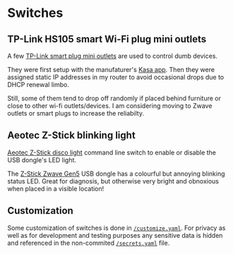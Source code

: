 # Switches


## TP-Link HS105 smart Wi-Fi plug mini outlets

A few [TP-Link smart plug mini outlets](http://www.tp-link.com/us/products/details/cat-5516_HS105.html) are used to control dumb devices.

 They were first setup with the manufaturer's [Kasa app](https://www.tp-link.com/us/home-networking/smart-home/kasa.html). Then they were assigned static IP addresses in my router to avoid occasional drops due to DHCP renewal limbo.
 
 Still, some of them tend to drop off randomly if placed behind furniture or close to other wi-fi outlets/devices. I am considering moving to Zwave outlets or smart plugs to increase the reliabilty.


## Aeotec Z-Stick blinking light

[Aeotec Z-Stick disco light](https://community.home-assistant.io/t/aeotec-gen5-z-stick-strobing-led-question-in-hass-io/28635/9) command line switch to enable or disable the USB dongle's LED light.

 The [Z-Stick Zwave Gen5](https://aeotec.com/z-wave-usb-stick) USB dongle has a colourful but annoying blinking status LED. Great for diagnosis, but otherwise very bright and obnoxious when placed in a visible location!


## Customization

Some customization of switches is done in [`/customize.yaml`](../customize.yaml). For privacy as well as for development and testing purposes any sensitive data is hidden and referenced in the non-commited [`/secrets.yaml`](../secrets-dummy.yaml) file.

